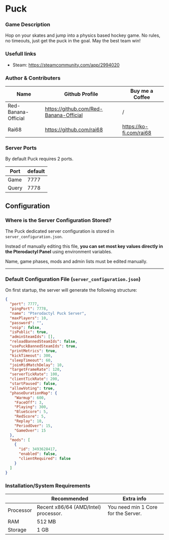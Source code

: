 # Puck
### Game Description

Hop on your skates and jump into a physics based hockey game. No rules, no timeouts, just get the puck in the goal. May the best team win!

### Usefull links

- Steam: https://steamcommunity.com/app/2994020

### Author & Contributers
| Name        | Github Profile  | Buy me a Coffee |
| ------------- |-------------|-------------|
|   Red-Banana-Official  | https://github.com/Red-Banana-Official | / |
|   Rai68   | https://github.com/rai68 | https://ko-fi.com/rai68 |

### Server Ports

By default Puck requires 2 ports.

| Port    | default       |
|---------|---------------|
|Game    |     7777     |
|Query   |     7778     |


## Configuration

### **Where is the Server Configuration Stored?**
The Puck dedicated server configuration is stored in `server_configuration.json`.

Instead of manually editing this file, **you can set most key values directly in the Pterodactyl Panel** using environment variables.

Name, game phases, mods and admin lists must be edited manually.

---

### **Default Configuration File (`server_configuration.json`)**
On first startup, the server will generate the following structure:

```json
{
  "port": 7777,
  "pingPort": 7778,
  "name": "Pterodactyl Puck Server",
  "maxPlayers": 10,
  "password": "",
  "voip": false,
  "isPublic": true,
  "adminSteamIds": [],
  "reloadBannedSteamIds": false,
  "usePuckBannedSteamIds": true,
  "printMetrics": true,
  "kickTimeout": 300,
  "sleepTimeout": 60,
  "joinMidMatchDelay": 10,
  "targetFrameRate": 120,
  "serverTickRate": 100,
  "clientTickRate": 200,
  "startPaused": false,
  "allowVoting": true,
  "phaseDurationMap": {
    "Warmup": 600,
    "FaceOff": 3,
    "Playing": 300,
    "BlueScore": 5,
    "RedScore": 5,
    "Replay": 10,
    "PeriodOver": 15,
    "GameOver": 15
  },
  "mods": [
    {
      "id": 3493628417,
      "enabled": false,
      "clientRequired": false
    }
  ]
}
```

### Installation/System Requirements

|           | Recommended  | Extra info  |
|-----------|--------------|-------------|
| Processor | Recent x86/64 (AMD/Intel) processor. | You need min 1 Core for the Server. |
| RAM       |  512 MB     |
| Storage   |  1 GB  | 
